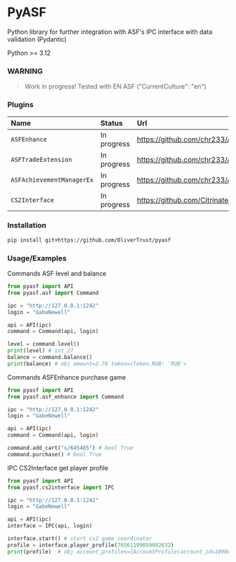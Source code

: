 # PyASF
Python library for further integration with ASF's IPC interface with data validation (Pydantic)

Python >= 3.12

### WARNING
> Work in progress! Tested with EN ASF ("CurrentCulture": "en")

### Plugins
| Name                      | Status      | Url                                               |
|:--------------------------|:------------|:--------------------------------------------------|
| `ASFEnhance`              | In progress | https://github.com/chr233/ASFEnhance              |
| `ASFTradeExtension `      | In progress | https://github.com/chr233/ASFTradeExtension       |
| `ASFAchievementManagerEx` | In progress | https://github.com/chr233/ASFAchievementManagerEx |
| `CS2Interface`            | In progress | https://github.com/Citrinate/CS2Interface         |



### Installation
```bash
pip install git+https://github.com/OliverTrust/pyasf
```

### Usage/Examples
Commands ASF level and balance
```python
from pyasf import API
from pyasf.asf import Command

ipc = "http://127.0.0.1:1242"
login = "GabeNewell"

api = API(ipc)
command = Command(api, login)

level = command.level()
print(level) # int 27
balance = command.balance()
print(balance) # obj amount=2.78 token=<Token.RUB: 'RUB'>
```

Commands ASFEnhance purchase game
```python
from pyasf import API
from pyasf.asf_enhance import Command

ipc = "http://127.0.0.1:1242"
login = "GabeNewell"

api = API(ipc)
command = Command(api, login)

command.add_cart("s/645485") # bool True
command.purchase() # bool True
```

IPC CS2Interface get player profile
```python
from pyasf import API
from pyasf.cs2interface import IPC

ipc = "http://127.0.0.1:1242"
login = "GabeNewell"

api = API(ipc)
interface = IPC(api, login)

interface.start() # start cs2 game coordinator
profile = interface.player_profile(76561199059082632)
print(profile)  # obj account_profiles=[AccountProfile(account_id=1098816904, ongoingmatch=None, global_stats=None, ranking=None, commendation=None, medals=Medals(display_items_defidx=[4906, 996], featured_display_item_defidx=4906), my_current_event=None, my_current_event_teams=[], my_current_team=None, my_current_event_stages=[], activity=None, player_level=18, player_cur_xp=327680155, rankings=[Ranking(account_id=1098816904, rank_id=2, wins=39, rank_type_id=7, per_map_rank=[])])]
```